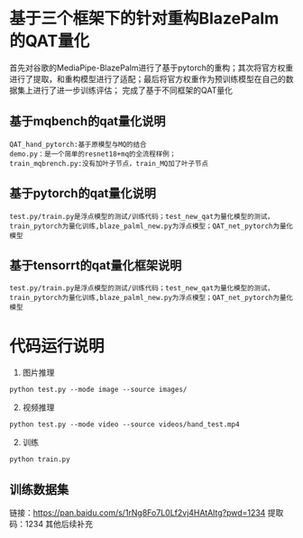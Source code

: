# 基于三个框架下的针对重构BlazePalm的QAT量化
首先对谷歌的MediaPipe-BlazePalm进行了基于pytorch的重构；其次将官方权重进行了提取，和重构模型进行了适配；最后将官方权重作为预训练模型在自己的数据集上进行了进一步训练评估；
完成了基于不同框架的QAT量化


## 基于mqbench的qat量化说明
```
QAT_hand_pytorch:基于原模型与MQ的结合  
demo.py：是一个简单的resnet18+mq的全流程样例；
train_mqbrench.py:没有加叶子节点，train_MQ加了叶子节点
```

## 基于pytorch的qat量化说明
```
test.py/train.py是浮点模型的测试/训练代码；test_new_qat为量化模型的测试，train_pytorch为量化训练,blaze_palml_new.py为浮点模型；QAT_net_pytorch为量化模型
```
## 基于tensorrt的qat量化框架说明
```
test.py/train.py是浮点模型的测试/训练代码；test_new_qat为量化模型的测试，train_pytorch为量化训练,blaze_palml_new.py为浮点模型；QAT_net_pytorch为量化模型
```






# 代码运行说明

1. 图片推理
```
python test.py --mode image --source images/
```

2. 视频推理
```
python test.py --mode video --source videos/hand_test.mp4
```

2. 训练
```
python train.py
```
## 训练数据集
链接：https://pan.baidu.com/s/1rNg8Fo7L0Lf2vj4HAtAltg?pwd=1234 
提取码：1234
其他后续补充
